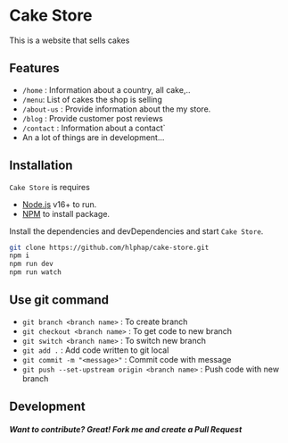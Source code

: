 # Cake Store

This is a website that sells cakes

## Features

-   `/home` : Information about a country, all cake,..
-   `/menu`: List of cakes the shop is selling
-   `/about-us` : Provide information about the my store.
-   `/blog` : Provide customer post reviews
-   `/contact` : Information about a contact`
-   An a lot of things are in development...

## Installation

`Cake Store` is requires

-   [Node.js](https://nodejs.org/) v16+ to run.
-   [NPM](https://www.npmjs.com/) to install package.

Install the dependencies and devDependencies and start `Cake Store`.

```sh
git clone https://github.com/hlphap/cake-store.git
npm i
npm run dev
npm run watch
```
## Use git command

-   `git branch <branch name>` : To create branch
-   `git checkout <branch name>` : To get code to new branch
-   `git switch <branch name>` : To switch new branch
-   `git add .` : Add code written to git local
-   `git commit -m "<message>"` : Commit code with message
-   `git push --set-upstream origin <branch name>` : Push code with new branch
  

## Development

##### Want to contribute? Great! Fork me and create a Pull Request
